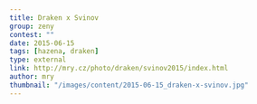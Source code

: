 ```yaml
---
title: Draken x Svinov
group: zeny
contest: ""
date: 2015-06-15
tags: [hazena, draken]
type: external
link: http://mry.cz/photo/draken/svinov2015/index.html
author: mry
thumbnail: "/images/content/2015-06-15_draken-x-svinov.jpg"
---
```

